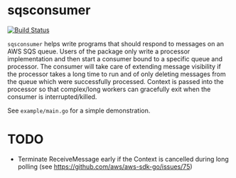 # sqsconsumer

[![Build Status](https://travis-ci.org/Wattpad/sqsconsumer.svg?branch=master)](https://travis-ci.org/Wattpad/sqsconsumer)

`sqsconsumer` helps write programs that should respond to messages on an AWS SQS queue. Users of the package only write a processor implementation and then start a consumer bound to a specific queue and processor. The consumer will take care of extending message visibility if the processor takes a long time to run and of only deleting messages from the queue which were successfully processed. Context is passed into the processor so that complex/long workers can gracefully exit when the consumer is interrupted/killed.

See `example/main.go` for a simple demonstration.

# TODO

- Terminate ReceiveMessage early if the Context is cancelled during long polling (see https://github.com/aws/aws-sdk-go/issues/75)
